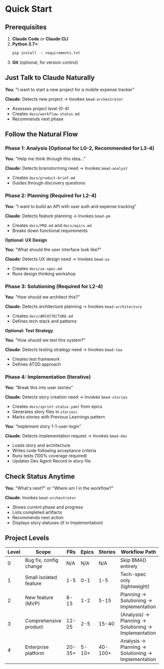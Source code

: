 # Quick Start

## Prerequisites

1. **Claude Code** or **Claude CLI**
2. **Python 3.7+**:
   ```bash
   pip install -r requirements.txt
   ```
3. **Git** (optional, for version control)

## Just Talk to Claude Naturally

**You**: "I want to start a new project for a mobile expense tracker"

**Claude**: Detects new project → Invokes `bmad-orchestrator`
- Assesses project level (0-4)
- Creates `docs/workflow-status.md`
- Recommends next phase

## Follow the Natural Flow

### Phase 1: Analysis (Optional for L0-2, Recommended for L3-4)

**You**: "Help me think through this idea..."

**Claude**: Detects brainstorming need → Invokes `bmad-analyst`
- Creates `docs/product-brief.md`
- Guides through discovery questions

### Phase 2: Planning (Required for L2-4)

**You**: "I want to build an API with user auth and expense tracking"

**Claude**: Detects feature planning → Invokes `bmad-pm`
- Creates `docs/PRD.md` and `docs/epics.md`
- Breaks down functional requirements

**Optional: UX Design**

**You**: "What should the user interface look like?"

**Claude**: Detects UX design need → Invokes `bmad-ux`
- Creates `docs/ux-spec.md`
- Runs design thinking workshop

### Phase 3: Solutioning (Required for L2-4)

**You**: "How should we architect this?"

**Claude**: Detects architecture planning → Invokes `bmad-architecture`
- Creates `docs/ARCHITECTURE.md`
- Defines tech stack and patterns

**Optional: Test Strategy**

**You**: "How should we test this system?"

**Claude**: Detects testing strategy need → Invokes `bmad-tea`
- Creates test framework
- Defines ATDD approach

### Phase 4: Implementation (Iterative)

**You**: "Break this into user stories"

**Claude**: Detects story creation need → Invokes `bmad-stories`
- Creates `docs/sprint-status.yaml` from epics
- Generates story files in `stories/`
- Marks stories with Previous Learnings pattern

**You**: "Implement story 1-1-user-login"

**Claude**: Detects implementation request → Invokes `bmad-dev`
- Loads story and architecture
- Writes code following acceptance criteria
- Runs tests (100% coverage required)
- Updates Dev Agent Record in story file

## Check Status Anytime

**You**: "What's next?" or "Where am I in the workflow?"

**Claude**: Invokes `bmad-orchestrator`
- Shows current phase and progress
- Lists completed artifacts
- Recommends next action
- Displays story statuses (if in Implementation)

## Project Levels

| Level | Scope | FRs | Epics | Stories | Workflow Path |
|-------|-------|-----|-------|---------|---------------|
| 0 | Bug fix, config change | N/A | N/A | N/A | Skip BMAD entirely |
| 1 | Small isolated feature | 1-5 | 0-1 | 1-5 | Tech-spec only (lightweight) |
| 2 | New feature (MVP) | 8-15 | 1-2 | 5-15 | Planning → Solutioning → Implementation |
| 3 | Comprehensive product | 12-25 | 2-5 | 15-40 | (Analysis) → Planning → Solutioning → Implementation |
| 4 | Enterprise platform | 20-35+ | 5-10+ | 40-100+ | Analysis → Planning → Solutioning → Implementation |
